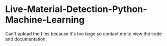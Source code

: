 # Live-Material-Detection-Python-Machine-Learning
Can't upload the files because it's too large so contact me to view the code and documentation.
